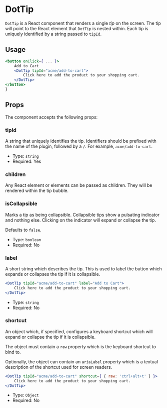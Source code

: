 DotTip
========

`DotTip` is a React component that renders a single _tip_ on the screen. The tip will point to the React element that `DotTip` is nested within. Each tip is uniquely identified by a string passed to `tipId`.

## Usage

```jsx
<button onClick={ ... }>
	Add to Cart
	<DotTip tipId="acme/add-to-cart">
		Click here to add the product to your shopping cart.
	</DotTip>
</button>
}
```

## Props

The component accepts the following props:

### tipId

A string that uniquely identifies the tip. Identifiers should be prefixed with the name of the plugin, followed by a `/`. For example, `acme/add-to-cart`.

- Type: `string`
- Required: Yes

### children

Any React element or elements can be passed as children. They will be rendered within the tip bubble.

### isCollapsible

Marks a tip as being collapsible. Collapsible tips show a pulsating indicator and nothing else. Clicking on the indicator will expand or collapse the tip.

Defaults to `false`.

- Type: `boolean`
- Required: No

### label

A short string which describes the tip. This is used to label the button which expands or collapses the tip if it is collapsible.

```jsx
<DotTip tipId="acme/add-to-cart" label="Add to Cart">
	Click here to add the product to your shopping cart.
</DotTip>
```

- Type: `string`
- Required: No

### shortcut

An object which, if specified, configures a keyboard shortcut which will expand or collapse the tip if it is collapsible.

The object must contain a `raw` property which is the keyboard shortcut to bind to.

Optionally, the object can contain an `ariaLabel` property which is a textual description of the shortcut used for screen readers.

```jsx
<DotTip tipId="acme/add-to-cart" shortcut={ { raw: 'ctrl+alt+t' } }>
	Click here to add the product to your shopping cart.
</DotTip>
```

- Type: `Object`
- Required: No
